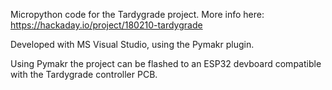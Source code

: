 Micropython code for the Tardygrade project. 
More info here: https://hackaday.io/project/180210-tardygrade

Developed with MS Visual Studio, using the Pymakr plugin.

Using Pymakr the project can be flashed to an ESP32 devboard compatible with the Tardygrade controller PCB.

